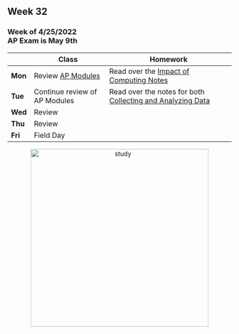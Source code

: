 ## Week 32

### Week of 4/25/2022<br>AP Exam is May 9th

|         | Class | Homework |
| ------- | ----- | -------- |
| **Mon** |Review [AP Modules](https://candib80.github.io/apcsp/curriculum/#ap-modules) |Read over the [Impact of Computing Notes](/apcsp/curriculum/impact_of_computing/notes/) |
| **Tue** |Continue review of AP Modules |Read over the notes for both [Collecting and Analyzing Data](/apcsp/curriculum/data_science/) |
| **Wed** |Review | |
| **Thu** |Review | |
| **Fri** |Field Day | |

<div style="text-align:center">
<img src="https://images.collegexpress.com/article/make-studying-more-fun.jpg" alt="study" width="400px">
</div>


<meta http-equiv="refresh" content="300"/>
